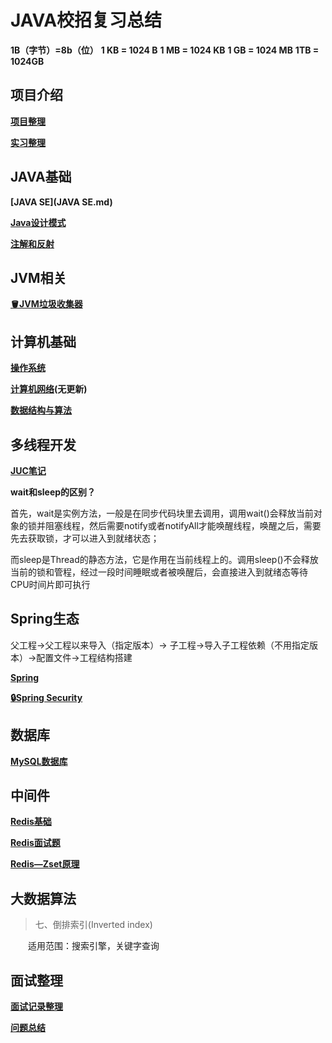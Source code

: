 # JAVA校招复习总结

**1B（字节）=8b（位）**
**1 KB = 1024 B**
**1 MB = 1024 KB**
**1 GB = 1024 MB**
**1TB = 1024GB**

## 项目介绍

**[项目整理](项目整理.md)**

**[实习整理](实习整理.md)**

## JAVA基础

**[JAVA SE](JAVA SE.md)**

**[Java设计模式](Java设计模式.md)**

**[注解和反射](注解和反射.md)**

## JVM相关

**[🪣JVM垃圾收集器](JVM垃圾收集器.md)**

## 计算机基础

**[操作系统](操作系统os.md)**

**[计算机网络](./计算机网络.md)(无更新)**

**[数据结构与算法](./数据结构与算法/数据结构与算法（Java）.md)**

## 多线程开发

**[JUC笔记](JUC笔记.md)**

**wait和sleep的区别？**

首先，wait是实例方法，一般是在同步代码块里去调用，调用wait()会释放当前对象的锁并阻塞线程，然后需要notify或者notifyAll才能唤醒线程，唤醒之后，需要先去获取锁，才可以进入到就绪状态；

而sleep是Thread的静态方法，它是作用在当前线程上的。调用sleep()不会释放当前的锁和管程，经过一段时间睡眠或者被唤醒后，会直接进入到就绪态等待CPU时间片即可执行

## Spring生态

父工程->父工程以来导入（指定版本）-> 子工程->导入子工程依赖（不用指定版本）->配置文件->工程结构搭建

**[Spring](./Spring.md)**

**[🔒Spring Security](./Spring-Security.md)**

## 数据库

**[MySQL数据库](MySQL数据库.md)**

## 中间件

**[Redis基础](./redis.md)**

**[Redis面试题](./redis_面试.md)**

**[Redis—Zset原理](./redis_zset.md)**

## 大数据算法

> 七、倒排索引(Inverted index)

　　适用范围：搜索引擎，关键字查询

## 面试整理

**[面试记录整理](2022春招面试记录.md)**

**[问题总结](面试经验总结.md)**

